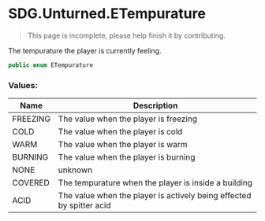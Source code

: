# SDG.Unturned.ETempurature

> This page is incomplete, please help finish it by contributing.

The tempurature the player is currently feeling.

```C#
public enum ETempurature
```

### Values:

Name | Description
------------ | -------------
FREEZING | The value when the player is freezing
COLD | The value when the player is cold
WARM | The value when the player is warm
BURNING | The value when the player is burning
NONE | unknown
COVERED | The tempurature when the player is inside a building
ACID | The value when the player is actively being effected by spitter acid